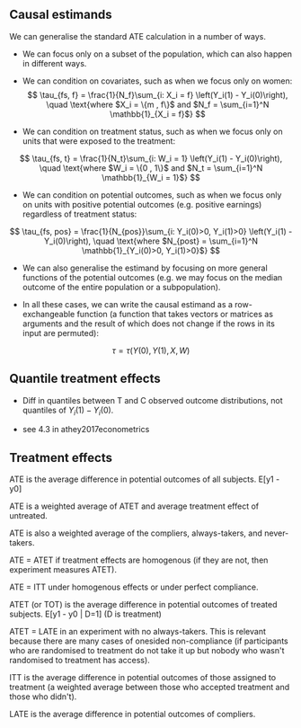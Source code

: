 
## Causal estimands

We can generalise the standard ATE calculation in a number of ways.

- We can focus only on a subset of the population, which can also happen in different ways.

- We can condition on covariates, such as when we focus only on women:
$$
\tau_{fs, f} = \frac{1}{N_f}\sum_{i: X_i = f} \left(Y_i(1) - Y_i(0)\right), \quad \text{where $X_i = \{m , f\}$ and $N_f = \sum_{i=1}^N \mathbb{1}_{X_i = f}$}
$$

- We can condition on treatment status, such as when we focus only on units that were exposed to the treatment: 

$$
\tau_{fs, t} = \frac{1}{N_t}\sum_{i: W_i = 1} \left(Y_i(1) - Y_i(0)\right), \quad \text{where $W_i = \{0 , 1\}$ and $N_t = \sum_{i=1}^N \mathbb{1}_{W_i = 1}$}
$$

- We can condition on potential outcomes, such as when we focus only on units with positive potential outcomes (e.g. positive earnings) regardless of treatment status:

$$
\tau_{fs, pos} = \frac{1}{N_{pos}}\sum_{i: Y_i(0)>0, Y_i(1)>0} \left(Y_i(1) - Y_i(0)\right), \quad \text{where $N_{post} = \sum_{i=1}^N \mathbb{1}_{Y_i(0)>0, Y_i(1)>0}$}
$$

- We can also generalise the estimand by focusing on more general functions of the potential outcomes (e.g. we may focus on the median outcome of the entire population or a subpopulation).

- In all these cases, we can write the causal estimand as a row-exchangeable function (a function that takes vectors or matrices as arguments and the result of which does not change if the rows in its input are permuted):

$$
\tau = \tau(Y(0), Y(1), X, W)
$$


## Quantile treatment effects

- Diff in quantiles between T and C observed outcome distributions, not quantiles of $Y_i(1) - Y_i(0)$.

- see 4.3 in athey2017econometrics



## Treatment effects

ATE is the average difference in potential outcomes of all subjects. E[y1 - y0]

ATE is a weighted average of ATET and average treatment effect of untreated.

ATE is also a weighted average of the compliers, always-takers, and never-takers.

ATE = ATET if treatment effects are homogenous (if they are not, then experiment measures ATET).

ATE = ITT under homogenous effects or under perfect compliance.


ATET (or TOT) is the average difference in potential outcomes of treated subjects. E[y1 - y0 | D=1] (D is treatment)

ATET = LATE in an experiment with no always-takers. This is relevant because there are many cases of onesided non-compliance (if participants who are randomised to treatment do not take it up but nobody who wasn't randomised to treatment has access).


ITT is the average difference in potential outcomes of those assigned to treatment (a weighted average between those who accepted treatment and those who didn't).

LATE is the average difference in potential outcomes of compliers.

